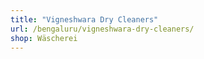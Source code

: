 ```yaml
---
title: "Vigneshwara Dry Cleaners"
url: /bengaluru/vigneshwara-dry-cleaners/
shop: Wäscherei
---
```

